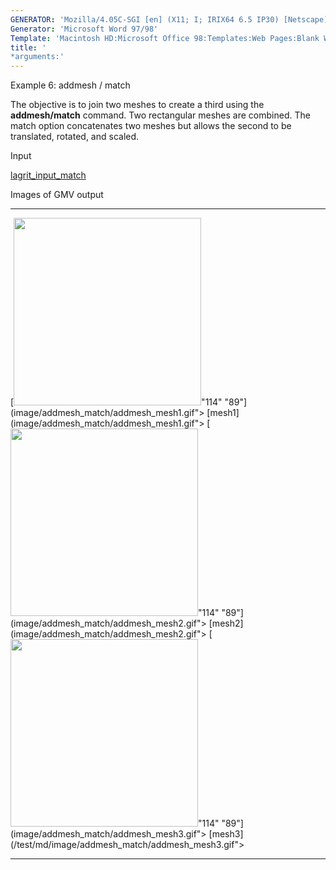 ```yaml
---
GENERATOR: 'Mozilla/4.05C-SGI [en] (X11; I; IRIX64 6.5 IP30) [Netscape]'
Generator: 'Microsoft Word 97/98'
Template: 'Macintosh HD:Microsoft Office 98:Templates:Web Pages:Blank Web Page'
title: '
*arguments:'
---
```


 Example 6: addmesh / match

 The objective is to join two meshes to create a third using the
 **addmesh/match** command. Two rectangular meshes are combined. The
 match option concatenates two meshes but allows the second to be
 translated, rotated, and scaled.

 Input

  [lagrit\_input\_match](../lagrit_input_match)

 Images of GMV output  

   ---------------------------------------------------------------------------------------------------------------------------------------------------------------- ---------------------------------------------------------------------------------------------------------------------------------------------------------------- ---------------------------------------------------------------------------------------------------------------------------------------------------------------------------
   [<img height="300" width="300" src="https://lanl.github.io/LaGriT/assets/images/addmesh_match/addmesh_mesh1_tn.gif">"114" "89"](image/addmesh_match/addmesh_mesh1.gif"> [mesh1](image/addmesh_match/addmesh_mesh1.gif">   [<img height="300" width="300" src="https://lanl.github.io/LaGriT/assets/images/addmesh_match/addmesh_mesh2_tn.gif">"114" "89"](image/addmesh_match/addmesh_mesh2.gif"> [mesh2](image/addmesh_match/addmesh_mesh2.gif">   [<img height="300" width="300" src="https://lanl.github.io/LaGriT/assets/images/addmesh_match/addmesh_mesh3_tn.gif">"114" "89"](image/addmesh_match/addmesh_mesh3.gif"> [mesh3](/test/md/image/addmesh_match/addmesh_mesh3.gif">
   ---------------------------------------------------------------------------------------------------------------------------------------------------------------- ---------------------------------------------------------------------------------------------------------------------------------------------------------------- ---------------------------------------------------------------------------------------------------------------------------------------------------------------------------

